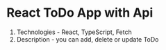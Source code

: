 # React ToDo App with Api
1. Technologies - React, TypeScript, Fetch
2. Description - you can add, delete or update ToDo

